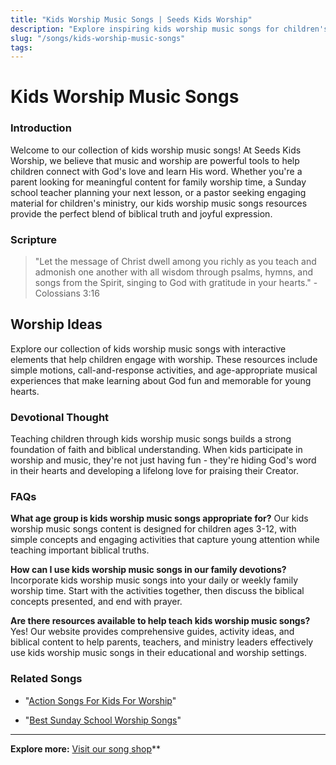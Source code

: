 ```yaml
---
title: "Kids Worship Music Songs | Seeds Kids Worship"
description: "Explore inspiring kids worship music songs for children's worship and faith development. Biblical music resources for families and ministry."
slug: "/songs/kids-worship-music-songs"
tags:
---
```


# Kids Worship Music Songs

### Introduction

Welcome to our collection of kids worship music songs! At Seeds Kids Worship, we believe that music and worship are powerful tools to help children connect with God's love and learn His word. Whether you're a parent looking for meaningful content for family worship time, a Sunday school teacher planning your next lesson, or a pastor seeking engaging material for children's ministry, our kids worship music songs resources provide the perfect blend of biblical truth and joyful expression.

### Scripture

> "Let the message of Christ dwell among you richly as you teach and admonish one another with all wisdom through psalms, hymns, and songs from the Spirit, singing to God with gratitude in your hearts." - Colossians 3:16

## Worship Ideas

Explore our collection of kids worship music songs with interactive elements that help children engage with worship. These resources include simple motions, call-and-response activities, and age-appropriate musical experiences that make learning about God fun and memorable for young hearts.

### Devotional Thought

Teaching children through kids worship music songs builds a strong foundation of faith and biblical understanding. When kids participate in worship and music, they're not just having fun - they're hiding God's word in their hearts and developing a lifelong love for praising their Creator.

### FAQs

**What age group is kids worship music songs appropriate for?**
Our kids worship music songs content is designed for children ages 3-12, with simple concepts and engaging activities that capture young attention while teaching important biblical truths.

**How can I use kids worship music songs in our family devotions?**
Incorporate kids worship music songs into your daily or weekly family worship time. Start with the activities together, then discuss the biblical concepts presented, and end with prayer.

**Are there resources available to help teach kids worship music songs?**
Yes! Our website provides comprehensive guides, activity ideas, and biblical content to help parents, teachers, and ministry leaders effectively use kids worship music songs in their educational and worship settings.

### Related Songs

- "[Action Songs For Kids For Worship](/songs/action-songs-for-kids-for-worship/)"

- "[Best Sunday School Worship Songs](/songs/best-sunday-school-worship-songs/)"

---

**Explore more:** [Visit our song shop](https://seedskidsworship.com/shop)**

<!-- Schema Markup -->
<script type="application/ld+json">
{
  "@context": "https://schema.org",
  "@type": "MusicRecording",
  "name": "Kids Worship Music Songs",
  "byArtist": {
    "@type": "MusicGroup",
    "name": "Seeds Kids Worship"
  },
  "isFamilyFriendly": true,
  "url": "https://seedskidsworship.com/songs/kids-worship-music-songs/"
}
</script>